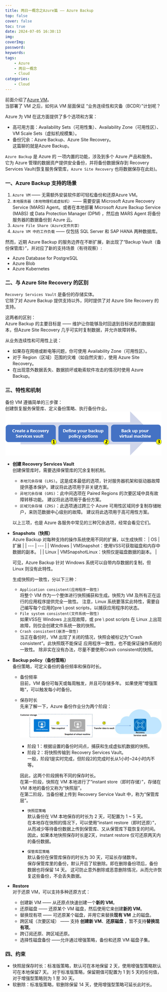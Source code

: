```yaml
---
title: 两日一概念之Azure篇 —— Azure Backup
top: false
cover: false
toc: true
date: 2024-07-05 16:30:13
img:
coverImg:
password:
keywords:
tags:
    - Azure
    - 两日一概念
    - Cloud
categories:
    - Cloud
---
```


前面介绍了[Azure VM](../../02/liang-ri-yi-gai-nian-zhi-azure-pian-virtual-machine/)。  
当部署了 VM 之后，如何从 VM 层面保证 “业务连续性和灾备（BCDR）”计划呢？  

Azure 为 VM 在这方面提供了多个选项和方案：
- 高可用方面：Availability Sets（可用性集）、Availability Zone（可用性区）、VM Scale Sets（虚拟机规模集）。
- 备份冗余：Azure Backup、Azure Site Recovery。  
这篇聊的就是Azure Backup。

`Azure Backup` 是 Azure 的 一项内置的功能，涉及到多个 Azure 产品和服务。  
它为 Azure 管理的数据资产提供安全备份，并将备份数据保存到 Recovery Services Vault(恢复服务保管库，`Azure Site Recovery` 也将数据保存在此处)。  

### 一、Azure Backup 支持的场景
1. `Azure VM` —— 无需额外安装软件即可轻松备份和还原Azure VM。
2. `本地服务器（本地物理机或虚拟机）` —— 需要安装 Microsoft Azure Recovery Service (MARS) Agent。或者在本地部署 Microsoft Azure Backup Service (MABS) 或 Data Protection Manager (DPM) ，然后由 MARS Agent 将备份服务器的数据备份到 Azure 云。
3. `Azure File Share（Azure文件共享）`
4. `Azure VM 中的工作负载` —— 仅包括 SQL Server 和 SAP HANA 两种数据库。

然而，近期 Azure Backup 的服务边界在不断扩展，新出现了“Backup Vault（备份保管库）”，并对应了新的支持场景（有待观察）: 
- Azure Database for PostgreSQL
- Azure Blob
- Azure Kubernetes

### 二、与 Azure Site Recovery 的区别
`Recovery Services Vault` 是备份的存储实体。  
它除了对 Azure Backup 提供支持以外，同时提供了对 Azure Site Recovery 的支持。  

这两者的区别：  
Azure Backup 的主要目标是 —— 维护让你能够及时回退到目标状态的数据副本，但Azure Site Recovery 几乎可实时复制数据，并允许故障转移。

从业务连续性和可用性上说：
- 如果存在网络或断电等问题，你可使用 Availability Zone（可用性区）。
- 对于 Region（区域）范围的灾难（如自然灾害），使用 Azure Site Recovery。
- 在出现意外数据丢失、数据损坏或勒索软件攻击的情况时使用 Azure Backup。

### 三、特性和机制
备份 VM 遵循简单的三步骤：  
创建恢复服务保管库、定义备份策略、执行备份作业。
![backup-steps.png](./两日一概念之Azure篇-——-Azure-Backup/backup-steps.png)

- **创建 Recovery Services Vault**  
    创建保管库时，需要选择保管库的冗余复制机制。
    - `本地冗余存储 (LRS)`。这是成本最低的选项，针对服务器机架和驱动器故障提供基本保护。建议将此选项用于非关键方案。
    - `异地冗余存储 (GRS)`：此中间选项在 Paired Regions 的次要区域中具有故障转移功能。 建议将此选项用于备份方案。
    - `区域冗余存储 (ZRS)`：此选项通过跨三个 Azure 可用性区域同步复制存储帐户，来防范数据中心级别的故障。 建议将此选项用于高可用性方案。
    
    以上三项，也是 Azure 各服务中常见的三种冗余选项，经常会看见它们。  
    
- **Snapshots（快照）**  
    Azure Backup 对每种支持的操作系统使用不同的扩展，以生成快照：
    | OS | 扩展 |
    | --- | --- |
    | Windows | VMSnapshot：使用VSS可获取磁盘和内存中数据的副本。 |
    | Linux | VMSnapshotLinux：快照仅是磁盘数据的副本。 |
    
    可见，Azure Backup 针对 Windows 系统可以自带内存数据的复制，但 Linux 则没有此特性。    
    
    生成快照的一致性，分以下三种：
    - `Application consistent(应用程序一致性)  `  
    将整个 VM 作为一个整体进行快照捕获和生成。快照为 VM 及所有正在运行的应用程序提供完全一致性。
    注意，Linux 系统要落实此特性，需要自己编写每个应用的pre \ post scripts，以捕获应用程序的状态。
    - `File system consistent(文件系统一致性) `  
    如果VSS在 Windows 上出现故障，或 pre \ post scripts 在 Linux 上出现故障，则仅会创建文件系统一致的快照。
    - `Crash consistent(崩溃一致性)  `  
    当正在备份时，VM 出现了关闭的情况，快照会被标记为“Crash consistent”。此快照既不能保证 应用程序一致性，也不能保证操作系统的一致性。
    除非实在没有办法，尽量不要使用Crash consistent的快照。

- **Backup policy（备份策略）**  
    备份策略，可定义备份的备份频率和保存时长。 

    - 备份频率        
        目前，VM 备份可每天或每周触发，并且可存储多年。 如果使用”增强策略“，可以触发每小时备份。
        
    - 保存时长  
        先来了解一下，Azure 备份作业分为两个阶段：  
        ![virtual-machine-snapshot.png](./两日一概念之Azure篇-——-Azure-Backup/virtual-machine-snapshot.png)

        - 阶段 1：根据设置的备份时间点，捕获和生成虚拟机数据的快照。  
        - 阶段 2：将快照传输到 Recovery Services Vault。  
        一般，阶段1是实时完成，但阶段2的完成时长从1小时~24小时内不等。  
        
        因此，这两个阶段拥有不同的保存时长。  
        在第一阶段，快照在 VM 本地进行了“instant store（即时存储）”，存储在 VM 本地的备份又称为“快照层”。  
        在第二阶段，当备份被上传到 Recovery Service Vault 中，称为“保管库层”。  
        - `快照层策略`  
            默认备份在 VM 本地保存的时长为 2 天，可配置为 1 ~ 5 天。  
            在本地存在快照的情况下，可以使用“instant restore（即时还原）”，从而减少等待备份数据上传到保管库、又从保管库下载恢复的时间。  
            因此，如果本地快照保存时长是2天，instant restore 仅可还原两天内的备份数据。  
            
        - `保管库层策略`  
            默认备份在保管库保存的时长为 30 天，可延长存储数年。  
            保存保管库里的备份，默认开启了软删除。即在删除备份项后，备份数据也将保留 14 天。 这可防止意外删除或恶意删除情况，从而允许恢复这些备份，不会丢失数据。  
    
- **Restore**  
    对于还原 VM，可以支持多种还原方式：
    - 创建新 VM —— 从还原点快速创建一个**新的 VM**。
    - 还原磁盘 —— 还原某个 VM 磁盘，然后使用它来创建**新的 VM**。
    - 替换现有项 —— 可还原某个磁盘，并用它来替换**现有 VM** 上的磁盘。
    - 跨区域（次要区域） —— 支持 **创建新 VM**、**还原磁盘** ，暂不支持**替换现有项**。
    - 跨订阅还原、跨区域还原。
    - 选择性磁盘备份 ——允许通过增强策略，备份和还原 VM 磁盘子集。

### 四、约束
- 快照层保存时长：标准版策略，默认可在本地保留 2 天，使用增强型策略默认可在本地保留7 天。 对于标准版策略，保留期值可配置为 1 到 5 天的任何值，对于增强型策略则为 1 至 30 天。
- 软删除：标准版策略，软删除保留 14 天，使用增强型策略可延长此时长。

